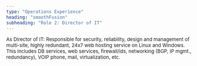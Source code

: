 ```yaml
---
type: "Operations Experience"
heading: "smoothFusion"
subheading: "Role 2: Director of IT"
---
```

<font size=2>
As Director of IT: Responsible for security, reliability, design and management of multi-site, highly redundant, 24x7 web hosting service on Linux and Windows. This includes DB services, web services, firewall/ids, networking (BGP, IP mgmt., redundancy), VOIP phone, mail, virtualization, etc.    
</font> 